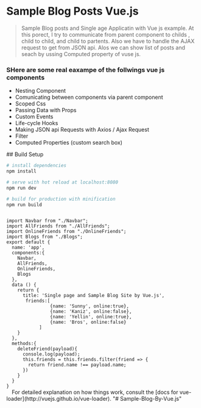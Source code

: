 #  Sample Blog Posts Vue.js

> Sample Blog posts and Single age Applicatin with Vue js example. At this porect, I try to communicate from parent component to childs , child to child, and child to partents. Also we have to handle the AJAX request to get from JSON api. Alos we can show list of posts and seach by ussing Computed property of vuse js.

<h3>SHere are some real eaxampe of the follwings vue js components</h3>

<ul>
     <li>Nesting Component</li>
     <li>Comunicating between components via parent component</li>
     <li>Scoped Css</li>
     <li>Passing Data with Props</li>
     <li>Custom Events</li>
     <li>Life-cycle Hooks</li>
     <li>Making JSON api Requests with Axios / Ajax Request</li>
    <li>Filter</li>
    <li> Computed Properties (custom search box)
</li>
   </ul>
## Build Setup

``` bash
# install dependencies
npm install

# serve with hot reload at localhost:8080
npm run dev

# build for production with minification
npm run build
```
<code>  
import Navbar from "./Navbar";
import AllFriends from "./AllFriends";
import OnlineFriends from "./OnlineFriends";
import Blogs from "./Blogs";
export default {
  name: 'app',
  components:{
    Navbar,
    AllFriends,
    OnlineFriends,
    Blogs
  },
  data () {
    return {
      title: 'Single page and Sample Blog Site by Vue.js',
       friends:[
                {name: 'Sunny', online:true},
                {name: 'Kaniz', online:false},
                {name: 'Yellin', online:true},
                {name: 'Bros', online:false}
            ]
    }
  },
  methods:{
    deleteFriend(payload){
      console.log(payload);
      this.friends = this.friends.filter(friend => {
        return friend.name !== payload.name;
      })
    }
  }
}
  </code>
For detailed explanation on how things work, consult the [docs for vue-loader](http://vuejs.github.io/vue-loader).
"# Sample-Blog-By-Vue.js" 
